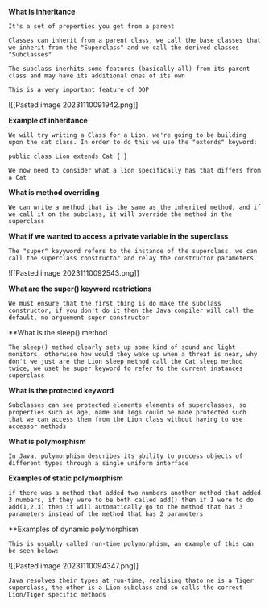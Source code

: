 
**What is inheritance**

	It's a set of properties you get from a parent

	Classes can inherit from a parent class, we call the base classes that we inherit from the "Superclass" and we call the derived classes "Subclasses"

	The subclass inerhits some features (basically all) from its parent class and may have its additional ones of its own

	This is a very important feature of OOP

![[Pasted image 20231110091942.png]]

**Example of inheritance**

	We will try writing a Class for a Lion, we're going to be building upon the cat class. In order to do this we use the "extends" keyword:

	public class Lion extends Cat { }

	We now need to consider what a lion specifically has that differs from a Cat

**What is method overriding**

	We can write a method that is the same as the inherited method, and if we call it on the subclass, it will override the method in the superclass

**What if we wanted to access a private variable in the superclass**

	The "super" keyyword refers to the instance of the superclass, we can call the superclass constructor and relay the constructor parameters

![[Pasted image 20231110092543.png]]

**What are the super() keyword restrictions**

	We must ensure that the first thing is do make the subclass constructor, if you don't do it then the Java compiler will call the default, no-arguement super constructor


**What is the sleep() method

	The sleep() method clearly sets up some kind of sound and light monitors, otherwise how would they wake up when a threat is near, why don't we just are the Lion sleep method call the Cat sleep method twice, we uset he super keyword to refer to the current instances superclass

**What is the protected keyword**

	Subclasses can see protected elements elements of superclasses, so properties such as age, name and legs could be made protected such that we can access them from the Lion class without having to use accessor methods

**What is polymorphism**

	In Java, polymorphism describes its ability to process objects of different types through a single uniform interface

**Examples of static polymorphism**

	if there was a method that added two numbers another method that added 3 numbers, if they were to be both called add() then if I were to do add(1,2,3) then it will automatically go to the method that has 3 parameters instead of the method that has 2 parameters

**Examples of dynamic polymorphism

	This is usually called run-time polymorphism, an example of this can be seen below:

![[Pasted image 20231110094347.png]]

	Java resolves their types at run-time, realising thato ne is a Tiger superclass, the other is a Lion subclass and so calls the correct Lion/Tiger specific methods
